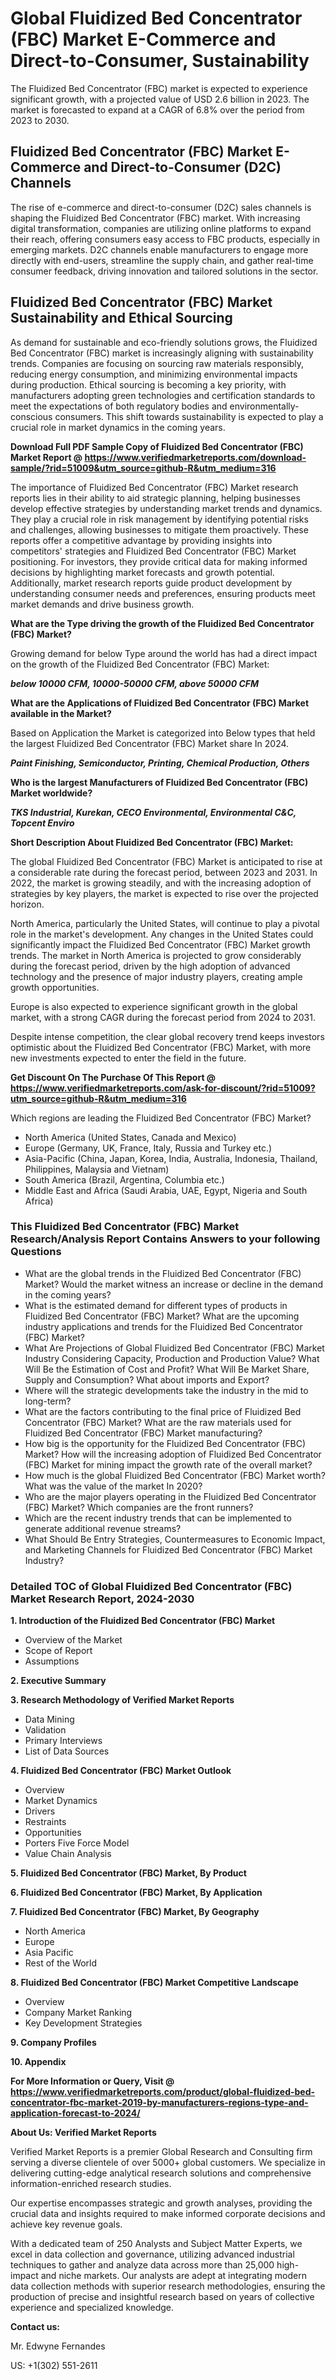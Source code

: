 <h1>Global Fluidized Bed Concentrator (FBC) Market E-Commerce and Direct-to-Consumer, Sustainability</h1><p class=""><p>The Fluidized Bed Concentrator (FBC) market is expected to experience significant growth, with a projected value of USD 2.6 billion in 2023. The market is forecasted to expand at a CAGR of 6.8% over the period from 2023 to 2030.</p><h2>Fluidized Bed Concentrator (FBC) Market E-Commerce and Direct-to-Consumer (D2C) Channels</h2><p>The rise of e-commerce and direct-to-consumer (D2C) sales channels is shaping the Fluidized Bed Concentrator (FBC) market. With increasing digital transformation, companies are utilizing online platforms to expand their reach, offering consumers easy access to FBC products, especially in emerging markets. D2C channels enable manufacturers to engage more directly with end-users, streamline the supply chain, and gather real-time consumer feedback, driving innovation and tailored solutions in the sector.</p><h2>Fluidized Bed Concentrator (FBC) Market Sustainability and Ethical Sourcing</h2><p>As demand for sustainable and eco-friendly solutions grows, the Fluidized Bed Concentrator (FBC) market is increasingly aligning with sustainability trends. Companies are focusing on sourcing raw materials responsibly, reducing energy consumption, and minimizing environmental impacts during production. Ethical sourcing is becoming a key priority, with manufacturers adopting green technologies and certification standards to meet the expectations of both regulatory bodies and environmentally-conscious consumers. This shift towards sustainability is expected to play a crucial role in market dynamics in the coming years.</p></p><p class=""><strong>Download Full PDF Sample Copy of Fluidized Bed Concentrator (FBC) Market Report @ <a href="https://www.verifiedmarketreports.com/download-sample/?rid=51009&utm_source=github-R&utm_medium=316" target="_blank">https://www.verifiedmarketreports.com/download-sample/?rid=51009&utm_source=github-R&utm_medium=316</a></strong></p><p>The importance of&nbsp;Fluidized Bed Concentrator (FBC) Market research reports lies in their ability to aid strategic planning, helping businesses develop effective strategies by understanding market trends and dynamics. They play a crucial role in risk management by identifying potential risks and challenges, allowing businesses to mitigate them proactively. These reports offer a competitive advantage by providing insights into competitors' strategies and Fluidized Bed Concentrator (FBC) Market positioning. For investors, they provide critical data for making informed decisions by highlighting market forecasts and growth potential. Additionally, market research reports guide product development by understanding consumer needs and preferences, ensuring products meet market demands and drive business growth.</p><p><strong>What are the&nbsp;Type driving the growth of the Fluidized Bed Concentrator (FBC) Market?</strong></p><p id="" class="">Growing demand for below Type around the world has had a direct impact on the growth of the Fluidized Bed Concentrator (FBC) Market:</p><p class=""><em><strong>below 10000 CFM, 10000-50000 CFM, above 50000 CFM</strong></em></p><p class=""><strong>What are the&nbsp;Applications&nbsp;of Fluidized Bed Concentrator (FBC) Market available in the Market?</strong></p><p id="" class="">Based on Application the Market is categorized into Below types that held the largest Fluidized Bed Concentrator (FBC) Market share In 2024.</p><p class=""><em><strong>Paint Finishing, Semiconductor, Printing, Chemical Production, Others</strong></em></p><p class=""><strong>Who is the largest Manufacturers of Fluidized Bed Concentrator (FBC) Market worldwide?</strong></p><p><em><strong>TKS Industrial, Kurekan, CECO Environmental, Environmental C&C, Topcent Enviro</strong></em></p><p id="" class=""><strong>Short Description About Fluidized Bed Concentrator (FBC) Market:</strong></p><p>The global Fluidized Bed Concentrator (FBC) Market is anticipated to rise at a considerable rate during the forecast period, between 2023 and 2031. In 2022, the market is growing steadily, and with the increasing adoption of strategies by key players, the market is expected to rise over the projected horizon.</p><p>North America, particularly the United States, will continue to play a pivotal role in the market's development. Any changes in the United States could significantly impact the Fluidized Bed Concentrator (FBC) Market growth trends. The market in North America is projected to grow considerably during the forecast period, driven by the high adoption of advanced technology and the presence of major industry players, creating ample growth opportunities.</p><p>Europe is also expected to experience significant growth in the global market, with a strong CAGR during the forecast period from 2024 to 2031.</p><p>Despite intense competition, the clear global recovery trend keeps investors optimistic about the Fluidized Bed Concentrator (FBC) Market, with more new investments expected to enter the field in the future.</p><p id="" class=""><strong>Get Discount On The Purchase Of This Report @ <a href="https://www.verifiedmarketreports.com/ask-for-discount/?rid=51009?utm_source=github-R&utm_medium=316" target="_blank">https://www.verifiedmarketreports.com/ask-for-discount/?rid=51009?utm_source=github-R&utm_medium=316</a></strong></p><p class="">Which regions are leading the Fluidized Bed Concentrator (FBC) Market?</p><ul><li>North America (United States, Canada and Mexico)</li><li>Europe (Germany, UK, France, Italy, Russia and Turkey etc.)</li><li>Asia-Pacific (China, Japan, Korea, India, Australia, Indonesia, Thailand, Philippines, Malaysia and Vietnam)</li><li>South America (Brazil, Argentina, Columbia etc.)</li><li>Middle East and Africa (Saudi Arabia, UAE, Egypt, Nigeria and South Africa)</li></ul><h3 id="" class="">This Fluidized Bed Concentrator (FBC) Market Research/Analysis Report Contains Answers to your following Questions</h3><ul><li>What are the global trends in the Fluidized Bed Concentrator (FBC) Market? Would the market witness an increase or decline in the demand in the coming years?</li><li>What is the estimated demand for different types of products in Fluidized Bed Concentrator (FBC) Market? What are the upcoming industry applications and trends for the Fluidized Bed Concentrator (FBC) Market?</li><li>What Are Projections of Global Fluidized Bed Concentrator (FBC) Market Industry Considering Capacity, Production and Production Value? What Will Be the Estimation of Cost and Profit? What Will Be Market Share, Supply and Consumption? What about imports and Export?</li><li>Where will the strategic developments take the industry in the mid to long-term?</li><li>What are the factors contributing to the final price of Fluidized Bed Concentrator (FBC) Market? What are the raw materials used for Fluidized Bed Concentrator (FBC) Market manufacturing?</li><li>How big is the opportunity for the Fluidized Bed Concentrator (FBC) Market? How will the increasing adoption of Fluidized Bed Concentrator (FBC) Market for mining impact the growth rate of the overall market?</li><li>How much is the global Fluidized Bed Concentrator (FBC) Market worth? What was the value of the market In 2020?</li><li>Who are the major players operating in the Fluidized Bed Concentrator (FBC) Market? Which companies are the front runners?</li><li>Which are the recent industry trends that can be implemented to generate additional revenue streams?</li><li>What Should Be Entry Strategies, Countermeasures to Economic Impact, and Marketing Channels for Fluidized Bed Concentrator (FBC) Market Industry?</li></ul><h3 id="" class="">Detailed TOC of Global Fluidized Bed Concentrator (FBC) Market Research Report, 2024-2030</h3><p id="" class=""><strong>1. Introduction of the Fluidized Bed Concentrator (FBC) Market</strong></p><ul><li>Overview of the Market</li><li>Scope of Report</li><li>Assumptions</li></ul><p id="" class=""><strong>2. Executive Summary</strong></p><p id="" class=""><strong>3. Research Methodology of Verified Market Reports</strong></p><ul><li>Data Mining</li><li>Validation</li><li>Primary Interviews</li><li>List of Data Sources</li></ul><p id="" class=""><strong>4. Fluidized Bed Concentrator (FBC) Market Outlook</strong></p><ul><li>Overview</li><li>Market Dynamics</li><li>Drivers</li><li>Restraints</li><li>Opportunities</li><li>Porters Five Force Model</li><li>Value Chain Analysis</li></ul><p id="" class=""><strong>5. Fluidized Bed Concentrator (FBC) Market, By Product</strong></p><p id="" class=""><strong>6. Fluidized Bed Concentrator (FBC) Market, By Application</strong></p><p id="" class=""><strong>7. Fluidized Bed Concentrator (FBC) Market, By Geography</strong></p><ul><li>North America</li><li>Europe</li><li>Asia Pacific</li><li>Rest of the World</li></ul><p id="" class=""><strong>8. Fluidized Bed Concentrator (FBC) Market Competitive Landscape</strong></p><ul><li>Overview</li><li>Company Market Ranking</li><li>Key Development Strategies</li></ul><p id="" class=""><strong>9. Company Profiles</strong></p><p id="" class=""><strong>10. Appendix</strong></p><p id="" class=""><strong>For More Information or Query, Visit @ <a href="https://www.verifiedmarketreports.com/product/global-fluidized-bed-concentrator-fbc-market-2019-by-manufacturers-regions-type-and-application-forecast-to-2024/" target="_blank">https://www.verifiedmarketreports.com/product/global-fluidized-bed-concentrator-fbc-market-2019-by-manufacturers-regions-type-and-application-forecast-to-2024/</a></strong></p><p id="" class=""><strong>About Us: Verified Market Reports</strong></p><p id="" class="">Verified Market Reports is a premier Global Research and Consulting firm serving a diverse clientele of over 5000+ global customers. We specialize in delivering cutting-edge analytical research solutions and comprehensive information-enriched research studies.</p><p id="" class="">Our expertise encompasses strategic and growth analyses, providing the crucial data and insights required to make informed corporate decisions and achieve key revenue goals.</p><p id="" class="">With a dedicated team of 250 Analysts and Subject Matter Experts, we excel in data collection and governance, utilizing advanced industrial techniques to gather and analyze data across more than 25,000 high-impact and niche markets. Our analysts are adept at integrating modern data collection methods with superior research methodologies, ensuring the production of precise and insightful research based on years of collective experience and specialized knowledge.</p><p id="" class=""><strong>Contact us:</strong></p><p id="" class="">Mr. Edwyne Fernandes</p><p id="" class="">US: +1(302) 551-2611</p>